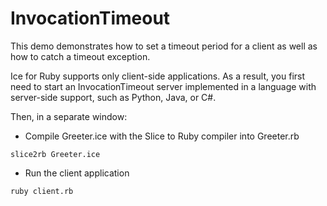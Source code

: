 # InvocationTimeout

This demo demonstrates how to set a timeout period for a client as well as how to catch a timeout exception.

Ice for Ruby supports only client-side applications. As a result, you first need to start an InvocationTimeout server
implemented in a language with server-side support, such as Python, Java, or C#.

Then, in a separate window:

- Compile Greeter.ice with the Slice to Ruby compiler into Greeter.rb

```shell
slice2rb Greeter.ice
```

- Run the client application

```shell
ruby client.rb
```